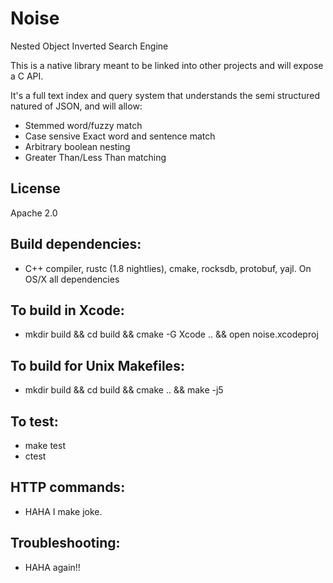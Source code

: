 # Noise

Nested Object Inverted Search Engine

This is a native library meant to be linked into other projects and will expose a C API.

It's a full text index and query system that understands the semi structured natured of JSON, and will allow:
* Stemmed word/fuzzy match
* Case sensive Exact word and sentence match
* Arbitrary boolean nesting
* Greater Than/Less Than matching


## License
Apache 2.0


## Build dependencies:
* C++ compiler, rustc (1.8 nightlies), cmake, rocksdb, protobuf, yajl. On OS/X all dependencies

## To build in Xcode:
* mkdir build && cd build && cmake -G Xcode .. && open noise.xcodeproj

## To build for Unix Makefiles:
* mkdir build && cd build && cmake .. && make -j5

## To test:
* make test
* ctest

## HTTP commands:
* HAHA I make joke.

## Troubleshooting:
* HAHA again!!
